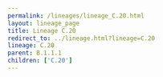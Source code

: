 ```yaml
---
permalink: /lineages/lineage_C.20.html
layout: lineage_page
title: Lineage C.20
redirect_to: ../lineage.html?lineage=C.20
lineage: C.20
parent: B.1.1.1
children: ['C.20']
---
```

